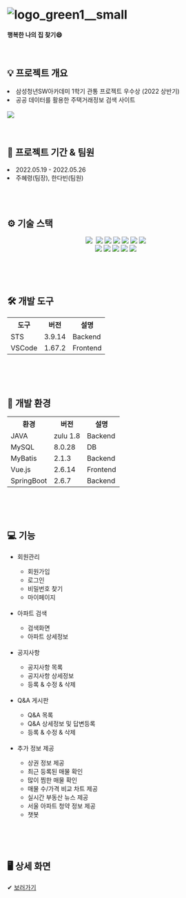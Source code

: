 # ![logo_green1__small](https://user-images.githubusercontent.com/106719517/171558010-6847fe94-9d3e-4a70-9cd4-5d96e7824ec8.jpeg)

<b>행복한 나의 집 찾기😄</b><br/><br/><br/>

<h2>💡 프로젝트 개요</h2>
<li>삼성청년SW아카데미 1학기 관통 프로젝트 우수상 (2022 상반기)</li>
<li>공공 데이터를 활용한 주택거래정보 검색 사이트</li><br>
<img src="https://user-images.githubusercontent.com/106719517/171560835-a36100fb-1e09-4a01-a143-08a2202f5fb6.PNG" />
<br/><br/><br/>

<h2>📆 프로젝트 기간 & 팀원</h2>
<li>2022.05.19 - 2022.05.26</li>
<li>주혜령(팀장), 한다빈(팀원)</li>
<br/><br/><br/>

<h2>⚙ 기술 스택</h2>
<p align="center">
  <img src="https://img.shields.io/badge/API-Kakao%20Map-yellow" />&nbsp
  <img src="https://img.shields.io/badge/API-Naver%20News-brightgreen" />
  <img src="https://img.shields.io/badge/API-DATA.GO.KR-blue" />
  <img src="https://img.shields.io/badge/Library-Bootstrap-%237952B3?logo=bootstrap" />
  <img src="https://img.shields.io/badge/Library-Bootstrap--Vue-purple?logo=vuetify&logoColor=purple" />
  <img src="https://img.shields.io/badge/Language-Java-red?logo=Java" />
  <img src="https://img.shields.io/badge/Database-MySQL-%234479A1?logo=MySQL" /><br/>
  <img src="https://img.shields.io/badge/Framework-Vue-%234FC08D?logo=Vue.js" />
  <img src="https://img.shields.io/badge/Framework-MyBatis-lightgrey" />
  <img src="https://img.shields.io/badge/Framework-SpringFramework-%236DB33F?logo=Spring" />
  <img src="https://img.shields.io/badge/Framework-SpringBoot-%236DB33F?logo=Spring Boot" />
  <img src="https://img.shields.io/badge/Framework-SpringSecurity-%236DB33F?logo=Spring Security" />
</p>
<br/><br/><br/>

<h2>🛠 개발 도구</h2>
<table>
  <tr>
    <th>도구</th>
    <th>버전</th>
    <th>설명</th>
  </tr>
  <tr>
    <td>STS</td>
    <td>3.9.14</td>
    <td>Backend</td>
  </tr>
  <tr>
    <td>VSCode</td>
    <td>1.67.2</td>
    <td>Frontend</td>
  </tr>
</table>
<br/><br/><br/>

<h2>🔧 개발 환경</h2>
<table>
  <tr>
    <th>환경</th>
    <th>버전</th>
    <th>설명</th>
  </tr>
  <tr>
    <td>JAVA</td>
    <td>zulu 1.8</td>
    <td>Backend</td>
  </tr>
  <tr>
    <td>MySQL</td>
    <td>8.0.28</td>
    <td>DB</td>
  </tr>
  <tr>
    <td>MyBatis</td>
    <td>2.1.3</td>
    <td>Backend</td>
  </tr>
  <tr>
    <td>Vue.js</td>
    <td>2.6.14</td>
    <td>Frontend</td>
  </tr>
  <tr>
    <td>SpringBoot</td>
    <td>2.6.7</td>
    <td>Backend</td>
  </tr>
</table>
<br/><br/><br/>

<h2>💻 기능</h2>
<ul>
  <li>회원관리</li>
  <ul>
    <li>회원가입</li>
    <li>로그인</li>
    <li>비밀번호 찾기</li>
    <li>마이페이지</li>
  </ul><br/>
  <li>아파트 검색</li>
  <ul>
    <li>검색화면</li>
    <li>아파트 상세정보</li>
  </ul><br/>
  <li>공지사항</li>
  <ul>
    <li>공지사항 목록</li>
    <li>공지사항 상세정보</li>
    <li>등록 & 수정 & 삭제</li>
  </ul><br/>
  <li>Q&A 게시판</li>
  <ul>
    <li>Q&A 목록</li>
    <li>Q&A 상세정보 및 답변등록</li>
    <li>등록 & 수정 & 삭제</li>
  </ul><br/>
  <li>추가 정보 제공</li>
  <ul>
    <li>상권 정보 제공</li>
    <li>최근 등록된 매물 확인</li>
    <li>많이 찜한 매물 확인</li>
    <li>매물 수/가격 비교 차트 제공</li>
    <li>실시간 부동산 뉴스 제공</li>
    <li>서울 아파트 청약 정보 제공</li>
    <li>챗봇</li>
  </ul>
</ul>
<br/><br/><br/>

<h2>🖥 상세 화면</h2>
✔ <a href="https://github.com/HyeryungJoo/HappyHouse/blob/main/happyhouse_papers/detail.md">보러가기</a>
